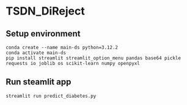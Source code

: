 # TSDN_DiReject

## Setup environment
```
conda create --name main-ds python=3.12.2
conda activate main-ds
pip install streamlit streamlit_option_menu pandas base64 pickle requests io joblib os scikit-learn numpy openpyxl

```

## Run steamlit app
```
streamlit run predict_diabetes.py
```
